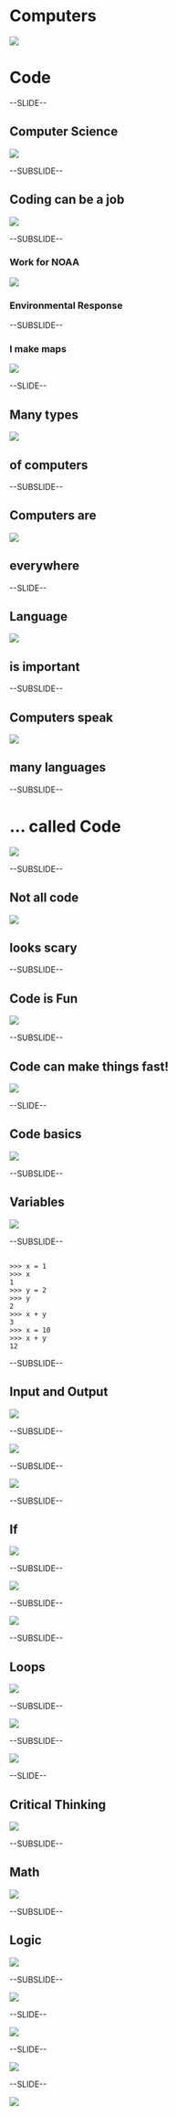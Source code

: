 <!------------------------------------------------------------>
<!-- Topic: xxx -->

<h1>Computers</h1>
<img src="images/dash_dot.png" style="max-height: 400px;">
<h1>Code</h1>

<!------------------------------------------------------------>
--SLIDE--
<!-- Topic: Computers Science -->

<h2>Computer <b>Science</b></h2>
<img src="images/love.png" style="max-height: 450px;">

--SUBSLIDE--

<h2><b>Coding</b> can be a job</h2>
<img src="images/job.jpg" style="max-height: 450px;">

--SUBSLIDE--

  <h3>Work for NOAA</h3>
  <img style="max-height: 200px;" src="images/dwh_burning_cover.png">
  <h3>Environmental Response</h3>

--SUBSLIDE--

  <h3>I make maps</h3>
  <img style="max-height: 500px;" src="images/dwh_erma.png">


<!------------------------------------------------------------>
--SLIDE--
<!-- Topic: Computers -->

<h2><b>Many</b> types</h2>
<img src="images/many_devices.jpg" style="max-height: 450px;">
<h2>of <b>computers</b></h2>

--SUBSLIDE--

<h2>Computers are</h2>
<img src="images/computers_classroom.jpg" style="max-height: 450px;">
<h2><b>everywhere</b></h2>


<!------------------------------------------------------------>
--SLIDE--
<!-- Topic: Languages -->

<h2><b>Language</b></h2>
<img src="images/language.jpg" style="max-height: 450px;">
<h2>is important</h2>

--SUBSLIDE--

<h2>Computers speak</h2>
<img src="images/c3p0.jpg" style="max-height: 450px;">
<h2><b>many</b> languages</h2>

--SUBSLIDE--

<h1>... called <b>Code</b></h1>
<img src="images/code_mag.jpg" style="max-height: 450px;">

--SUBSLIDE--

<h2>Not all <b>code</b></h2>
<img src="images/computer_language.jpg" style="max-height: 450px;">
<h2>looks <b>scary</b></h2>

--SUBSLIDE--

<h2>Code is <b>Fun</b></h2>
<img src="images/blockly.png" style="max-height: 450px;">

--SUBSLIDE--

<h2>Code can make things fast!</h2>
<img src="images/sort.gif" style="max-height: 450px;">



<!------------------------------------------------------------>
--SLIDE--
<!-- Topic: Code -->

<h2><b>Code</b> basics</h2>
<img src="images/lego.jpg" style="max-height: 450px;">

--SUBSLIDE--

<h2>Variables</h2>
<img src="images/variable.jpg" style="max-height: 450px;">

--SUBSLIDE--

<pre><code>
>>> x = 1
>>> x
1
>>> y = 2
>>> y
2
>>> x + y
3
>>> x = 10
>>> x + y
12
</code></pre>

--SUBSLIDE--

<h2><b>Input</b> and <b>Output</b></h2>
<img src="images/inout.gif" style="max-height: 450px;">

--SUBSLIDE--

<img src="images/input.png" style="max-height: 550px;">

--SUBSLIDE--

<img src="images/inout_example.png" style="max-height: 550px;">

--SUBSLIDE--

<h2><b>If</b></h2>
<img src="images/if-then.png" style="max-height: 450px;">

--SUBSLIDE--

<img src="images/if.png" style="max-height: 550px;">

--SUBSLIDE--

<img src="images/rocket.jpg" style="max-height: 550px;">

--SUBSLIDE--

<h2><b>Loops</b></h2>
<img src="images/loop.jpg" style="max-height: 450px;">

--SUBSLIDE--

<img src="images/loop.png" style="max-height: 550px;">

--SUBSLIDE--

<img src="images/car.jpg" style="max-height: 550px;">

<!------------------------------------------------------------>
--SLIDE--
<!-- Topic: Logic -->

<h2><b>Critical Thinking</b></h2>
<img src="images/logic.jpg" style="max-height: 450px;">

--SUBSLIDE--

<h2><b>Math</b></h2>
<img src="images/math.jpg" style="max-height: 450px;">

--SUBSLIDE--

<h2><b>Logic</b></h2>
<img src="images/venn.jpg" style="max-height: 450px;">

--SUBSLIDE--

<img src="images/venn_example.jpg" style="max-height: 550px;">

<!------------------------------------------------------------>
--SLIDE--
<!-- Topic: Example -->

<img src="images/pi.jpg" style="max-height: 550px;">


<!------------------------------------------------------------>
--SLIDE--
<!-- Topic: Example -->

<img src="images/pong.png" style="max-height: 550px;">

<!------------------------------------------------------------>
--SLIDE--
<!-- Topic: Example -->

<img src="images/example.png" style="max-height: 550px;">
